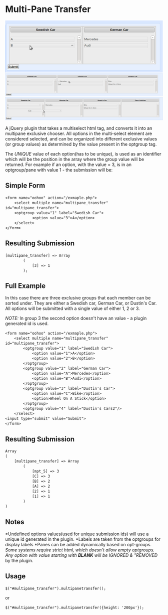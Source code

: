 
Multi-Pane Transfer
================================

![Alt 2-Pane](/imgs/2pane.png)
![Alt 3-Pane](/imgs/3pane.png)
![Alt 4-Pane](/imgs/4pane.png)

A jQuery plugin that takes a multiselect html tag, and converts it into an multipane exclusive chooser. All options in the multi-select element are considered selected, and can be organized into different exclusive values (or group values) as determined by the value present in the optgroup tag.

The *UNIQUE* value of each option(has to be unique), is used as an identifier which will be the position in the array where the group value will be returned. For example if an option, with the value = 3, is in an optgroup/pane with value 1 - the submission will be:

Simple Form
-------------------------------
```
<form name="oohoo" action="/exmaple.php">
    <select multiple name="multipane_transfer" id="multipane_transfer">
	<optgroup value="1" label="Swedish Car">
            <option value="3">A</option>
    </select>
</form>
```

Resulting Submission
-------------------------------
```
[multipane_transfer] => Array
        (
            [3] => 1
        );
```

Full Example
-------------------------------
In this case there are three exclusive groups that each member can be sorted under. They are either a Swedish car, German Car, or Dustin's Car. All options will be submitted with a single value of either 1, 2 or 3.

*NOTE:* In group 3 the second option doesn't have an value - a plugin generated id is used.

```
<form name="oohoo" action="/exmaple.php">
    <select multiple name="multipane_transfer" id="multipane_transfer">
        <optgroup value="1" label="Swedish Car">
            <option value="1">A</option>
            <option value="2">B</option>
        </optgroup>
        <optgroup value="2" label="German Car">
            <option value="A">Mercedes</option>
            <option value="B">Audi</option>
        </optgroup>
        <optgroup value="3" label="Dustin's Car">
            <option value="C">Bike</option>
            <option>Wheel On A Stick</option>
        </optgroup>
        <optgroup value="4" label="Dustin's Cars2"/>
    </select>
<input type="submit" value="Submit">
</form>
```

Resulting Submission
-------------------------------

```
Array
(
    [multipane_transfer] => Array
        (
            [mpt_5] => 3
            [C] => 3
            [B] => 2
            [A] => 2
            [2] => 1
            [1] => 1
        )
)
```

Notes
-------------------------------

*Undefined options values(used for unique submission ids) will use a unique id generated in the plugin.
*Labels are taken from the optgroups for display labels
*Panes can be added dynamically based on opt-groups.
*Some systems require strict html, which doesn't allow empty optgroups. Any option with value starting with *__BLANK__* will be *IGNORED* & "REMOVED* by the plugin.

Usage
-------------------------------
```
$("#multipane_transfer").multipanetransfer();
```
or
```
$("#multipane_transfer").multipanetransfer({height: '200px'});
```

